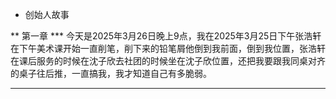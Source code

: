 * 创始人故事

** 第一章
*** 今天是2025年3月26日晚上9点，我在2025年3月25日下午张浩轩在下午美术课开始一直削笔，削下来的铅笔屑他倒到我前面，倒到我位置，张浩轩在课后服务的时候在沈子欣去社团的时候坐在沈子欣位置，还把我要跟我同桌对齐的桌子往后推，一直搞我，我才知道自己有多脆弱。
<hr>